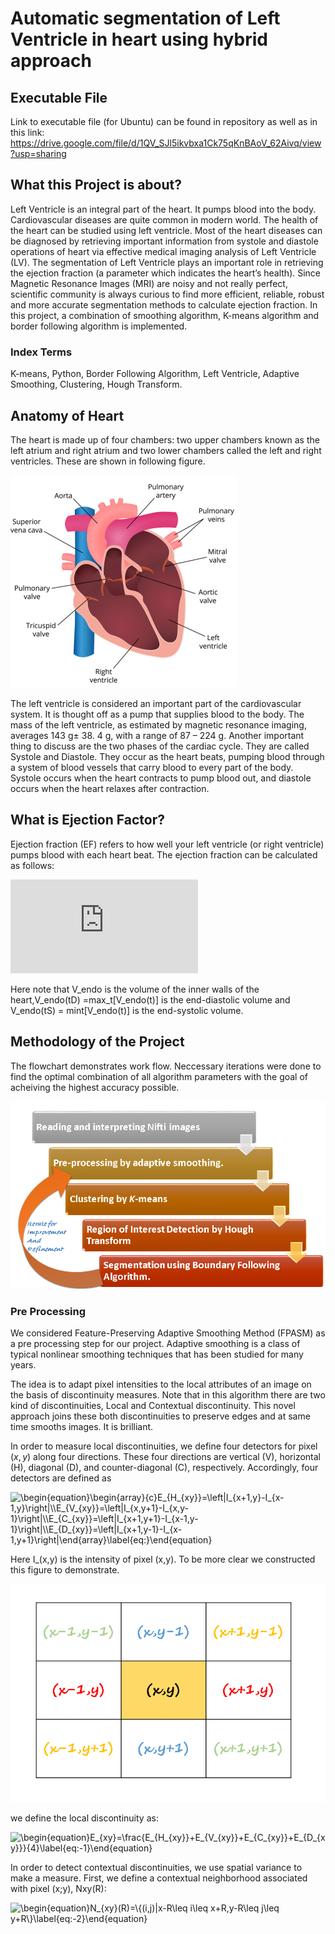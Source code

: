 # Automatic segmentation of Left Ventricle in heart using hybrid approach

## Executable File
Link to executable file (for Ubuntu) can be found in repository as well as in this link: https://drive.google.com/file/d/1QV_SJl5ikvbxa1Ck75qKnBAoV_62Aivq/view?usp=sharing

## What this Project is about?
Left Ventricle is an integral part of the heart. It pumps blood into the body. Cardiovascular diseases are quite common in modern world. The health of the heart can be studied using left ventricle. Most of the heart diseases can be diagnosed by retrieving important information from systole and diastole operations of heart via effective medical imaging analysis of Left Ventricle (LV). The segmentation of Left Ventricle plays an important role in retrieving the ejection fraction (a parameter which indicates the heart’s health). Since Magnetic Resonance Images (MRI) are noisy and not really perfect, scientific community is always curious to find more efficient, reliable, robust and more accurate segmentation methods to calculate ejection fraction.
 In this project, a combination of smoothing algorithm, K-means algorithm and border following algorithm is implemented.
 

### Index Terms
K-means, Python, Border Following Algorithm, Left Ventricle, Adaptive Smoothing, Clustering, Hough Transform.

## Anatomy of Heart
The heart is made up of four chambers: two upper chambers known as the left atrium and right atrium and two lower chambers called the left and right ventricles. These are shown in following figure.

![alt text](Report_files/heart.PNG)

The left ventricle is considered an important part of the cardiovascular system. It is thought off as a pump that supplies blood to the body. The mass of the left ventricle, as estimated by magnetic resonance imaging, averages 143 g± 38. 4 g, with a range of 87 – 224 g. 
Another important thing to discuss are the two phases of the cardiac cycle. They are called Systole and Diastole. They occur as the heart beats, pumping blood through a system of blood vessels that carry blood to every part of the body. Systole occurs when the heart contracts to pump blood out, and diastole occurs when the heart relaxes after contraction. 
## What is Ejection Factor?
Ejection fraction (EF) refers to how well your left ventricle (or right ventricle) pumps blood with each heart beat. The ejection fraction can be calculated as follows:

![first](https://latex.codecogs.com/gif.latex?%5Cbegin%7Bequation%7D%20%5Cmathrm%7BEF%7D%3D%5Cfrac%7BV_%7B%5Cmathrm%7Bendo%7D%7D%5Cleft%28t_%7B%5Cmathrm%7BD%7D%7D%5Cright%29-V_%7B%5Cmathrm%7Bendo%7D%7D%28t%5Cmathrm%7Bs%7D%29%7D%7BV_%7B%5Cmathrm%7Bendo%7D%7D%5Cleft%28t_%7B%5Cmathrm%7BD%7D%7D%5Cright%29%7D%5Clabel%7Beq%3A-9%7D%20%5Cend%7Bequation%7D)

Here note that V_endo is the volume of the inner walls of the heart,V_endo(tD) =max_t[V_endo(t)] is the end-diastolic volume and V_endo(tS) = mint[V_endo(t)] is the end-systolic volume.

## Methodology of the Project
The flowchart demonstrates
work flow. Neccessary iterations were done to find the optimal combination
of all algorithm parameters with the goal of acheiving the highest
accuracy possible.


![GitHub Logo](/Report_files/methodology.PNG)

### Pre Processing
We considered Feature-Preserving Adaptive Smoothing Method (FPASM) as a pre processing step
for our project. Adaptive smoothing is a class of typical nonlinear smoothing techniques
that has been studied for many years.

The idea is to adapt pixel intensities to the local attributes of
an image on the basis of discontinuity measures. Note that in this
algorithm there are two kind of discontinuities, Local and Contextual
discontinuity. This novel approach joins these both discontinuities
to preserve edges and at same time smooths images. It is brilliant.

In order to measure local discontinuities, we define four detectors
for pixel $(x,y)$ along four directions. These four directions are
vertical (V), horizontal (H), diagonal (D), and counter-diagonal (C),
respectively. Accordingly, four detectors are defined as

<img src="https://bit.ly/3mlYVCz" align="center" border="0" alt="\begin{equation}\begin{array}{c}E_{H_{xy}}=\left|I_{x+1,y}-I_{x-1,y}\right|\\E_{V_{xy}}=\left|I_{x,y+1}-I_{x,y-1}\right|\\E_{C_{xy}}=\left|I_{x+1,y+1}-I_{x-1,y-1}\right|\\E_{D_{xy}}=\left|I_{x+1,y-1}-I_{x-1,y+1}\right|\end{array}\label{eq:}\end{equation}" width="246" height="89" />

Here I_(x,y) is the intensity of pixel (x,y). To be more clear
we constructed this figure to demonstrate.

![GitHub Logo](/Report_files/localdisc.png)

we define the local discontinuity as:

<img src="https://bit.ly/39LJZZs" align="center" border="0" alt="\begin{equation}E_{xy}=\frac{E_{H_{xy}}+E_{V_{xy}}+E_{C_{xy}}+E_{D_{xy}}}{4}\label{eq:-1}\end{equation}" width="274" height="43" />

In order to detect contextual discontinuities, we use spatial variance
to make a measure. First, we define a contextual neighborhood associated
with pixel (x;y), Nxy(R):

<img src="https://bit.ly/2R6lkbf" align="center" border="0" alt="\begin{equation}N_{xy}(R)=\{(i,j)|x-R\leq i\leq x+R,y-R\leq j\leq y+R\}\label{eq:-2}\end{equation}" width="437" height="21" />



